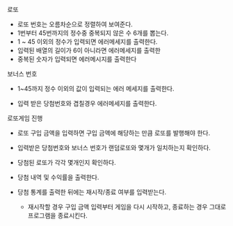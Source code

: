 로또

- 로또 번호는 오름차순으로 정렬하여 보여준다.
- 1번부터 45번까지의 정수중 중복되지 않은 수 6개를 뽑는다.
- 1 ~ 45 이외의 정수가 입력되면 에러메세지를 출력한다.
- 입력된 배열의 길이가 6이 아니라면 에러메세지를 출력한
- 중복된 숫자가 입력되면 에러메시지를 출력한다

보너스 번호

- 1~45까지 정수 이외의 값이 입력되는 에러 메세지를 출력한다.

- 입력 받은 당첨번호와 겹칠경우 에러메세지를 출력한다.



로또게임 진행

- 로또 구입 금액을 입력하면 구입 금액에 해당하는 만큼 로또를 발행해야 한다.

- 입력받은 당첨번호와 보너스 번호가 랜덤로또와 몇개가 일치하는지 확인하다.

- 당첨된 로또가 각각 몇개인지 확인하다.
- 당첨 내역 및 수익률을 출력한다.
- 당첨 통계를 출력한 뒤에는 재시작/종료 여부를 입력받는다.
  - 재시작할 경우 구입 금액 입력부터 게임을 다시 시작하고, 종료하는 경우 그대로 프로그램을 종료시킨다.

